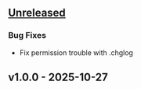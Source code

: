 <a name="unreleased"></a>
## [Unreleased]

### Bug Fixes
- Fix permission trouble with .chglog


<a name="v1.0.0"></a>
## v1.0.0 - 2025-10-27

[Unreleased]: https://github.com/Schousboe/PyBuster/compare/v1.0.0...HEAD
